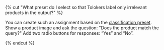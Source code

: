 {% cut "What preset do I select so that Tolokers label only irrelevant products in the output?" %}

You can create such an assignment based on the [classification preset](https://platform.toloka.ai/requester/templates?choosedCard=W3Jpaqlz5QYfg3R1nb0a). Show a product image and ask the question: "Does the product match the query?" Add two radio buttons for responses: “Yes” and “No”.

{% endcut %}